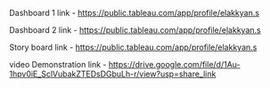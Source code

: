Dashboard 1 link - https://public.tableau.com/app/profile/elakkyan.s

Dashboard 2 link - https://public.tableau.com/app/profile/elakkyan.s

Story board link - https://public.tableau.com/app/profile/elakkyan.s

video Demonstration link - https://drive.google.com/file/d/1Au-1hpv0iE_SclVubakZTEDsDGbuLh-r/view?usp=share_link
